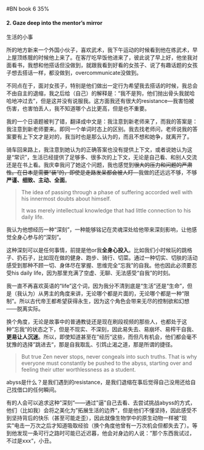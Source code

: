 #BN  book 6 35%
#### 2. Gaze deep into the mentor’s mirror

生活的小事

所的地方新来一个外国小伙子，喜欢武术，我下午运动的时候看到他在练武术，早上屋顶练髋的时候他上来了。在客厅吃早饭他进来了，彼此说了早上好，他坐我对面看书，我想和他搭话但没做到，就跟我看到好看的女孩子、说了有趣话题的女孩子想去搭话一样，都没做到，overcommunicate没做到。

不同点在于，面对女孩子，特别是他们做出一定行为希望我去搭话的时候，我总会不由自主的退缩，我之后给（自己）的解释是：“我不是狗，他们抛出骨头我就哈哈地冲过去”，但是这并没有说服我。这方面我还有很大的resistance—我害怕被伤害，也害怕丢人，我不知道哪个占比更高，但是也不重要。

我的一个日语题被判了错，翻译成中文是：我注意到新老师来了，而我的答案是：我注意到新老师要来。即同一个单词时态上的区别。我去找老师问，老师说我的答案要有上下文才是对的，我当时也是那么认为的，而且不想和她争，就离开了。

骑车回来路上，我注意到她认为的正确答案也没有提供上下文，或者说她认为这是“常识”，生活已经提供了足够多、很多次的上下文，无论是自己看、和别人交流还是在书上看。我庆幸我问了她这个问题，我也感觉到~~很大的压力和问题的严肃性。在日本是需要“装”的，即使是走路发呆都会被人盯—~~我做的还远远不够，不够**严谨、细致、主动、全面**。

> The idea of passing through a phase of suffering accorded well with his innermost doubts about himself.
> 
> It was merely intellectual knowledge that had little connection to his daily life.

我认为他想经历一种“深刻”，一种能够铭记在灵魂深处给他带来深刻影响，让他感觉全身心参与的“深刻”。

这种深刻可以是任何事情，前提是他or我**全身心投入**。比如我们小时候玩的跳格子、扔石子，比如现在做的健身、跑步、骑行、切菜。通过一种切实、切肤的活动感受到那种不顾一切、身体尽在掌握、思维完全“忘我”的自我。他也因此必须要忍受his daily life，因为那里充满了空虚、无聊、无法感受“自我”的时刻。

我一直不再喜欢英语的“life”这个词，因为我分不清到底是“生活”还是“生命”，但是（我认为）从男主的角度来讲，无论哪个都是片面的，无论哪个都是一种“限制”。所以古代帝王都希望获得永生，因为这个角色会带来无尽的控制欲和幻想——脱离实际。

换个角度，无论是故事中的普通教徒还是现在刷段视频的那些人，也都处于这种”忘我“的状态之下，但是不现实、不深刻，因此易失去、易崩坏、易榨干自我、**更易让人沉迷**。所以，即使知道甚至在”经历“这些，而但凡有机会，他们都会毫不犹豫的选择”跳进去“，那是自我取乱、引鸩止渴之道，那是所谓的捷径。

> But true Zen never stops, never congeals into such truths. That is why everyone must constantly be pushed to the abyss, starting over and feeling their utter worthlessness as a student.

abyss是什么？是我们遇到的resistance，是我们退缩在事后觉得自己没用还给自己找借口的任何瞬间。

有的人会可以追求这种”深刻“——通过"逼"自己去看、去尝试挑战abyss的方式，他们（比如我）会将之美化为”拓展生活的边界“，但是他们不懂坚持，因此感受不到坚持背后的快乐（甚至可能走歪），因此就像生物学中的原生动物一样被"现实"电击一万次之后才知道吸取经验（换个角度他曾有一万次机会但都失去了）。等到他发现一条可行之路时可能已近迟暮，他会对身边的人说：”那个东西我试过，不过是xxx“，小丑。